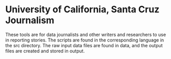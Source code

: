 # University of California, Santa Cruz Journalism

These tools are for data journalists and other writers and researchers to use in reporting stories. The scripts are found in the corresponding language in the src directory. The raw input data files are found in data, and the output files are created and stored in output.


